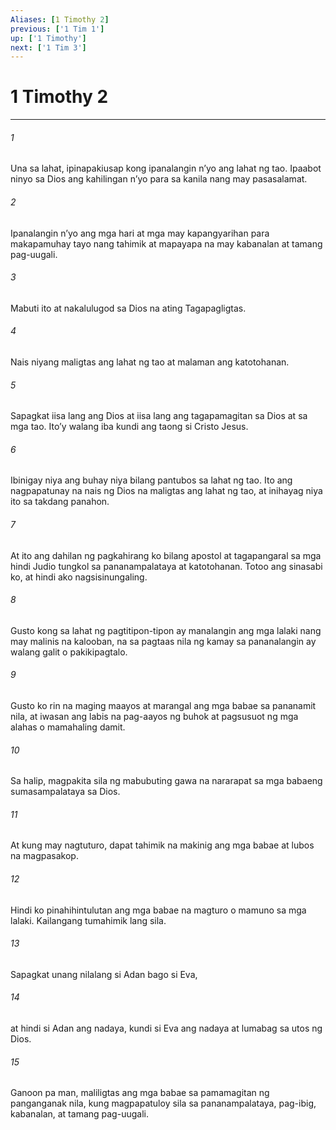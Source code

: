 ```yaml
---
Aliases: [1 Timothy 2]
previous: ['1 Tim 1']
up: ['1 Timothy']
next: ['1 Tim 3']
---
```

# 1 Timothy 2

***

###### 1
Una sa lahat, ipinapakiusap kong ipanalangin nʼyo ang lahat ng tao. Ipaabot ninyo sa Dios ang kahilingan nʼyo para sa kanila nang may pasasalamat. 

###### 2
Ipanalangin nʼyo ang mga hari at mga may kapangyarihan para makapamuhay tayo nang tahimik at mapayapa na may kabanalan at tamang pag-uugali. 

###### 3
Mabuti ito at nakalulugod sa Dios na ating Tagapagligtas. 

###### 4
Nais niyang maligtas ang lahat ng tao at malaman ang katotohanan. 

###### 5
Sapagkat iisa lang ang Dios at iisa lang ang tagapamagitan sa Dios at sa mga tao. Itoʼy walang iba kundi ang taong si Cristo Jesus. 

###### 6
Ibinigay niya ang buhay niya bilang pantubos sa lahat ng tao. Ito ang nagpapatunay na nais ng Dios na maligtas ang lahat ng tao, at inihayag niya ito sa takdang panahon. 

###### 7
At ito ang dahilan ng pagkahirang ko bilang apostol at tagapangaral sa mga hindi Judio tungkol sa pananampalataya at katotohanan. Totoo ang sinasabi ko, at hindi ako nagsisinungaling. 

###### 8
Gusto kong sa lahat ng pagtitipon-tipon ay manalangin ang mga lalaki nang may malinis na kalooban, na sa pagtaas nila ng kamay sa pananalangin ay walang galit o pakikipagtalo. 

###### 9
Gusto ko rin na maging maayos at marangal ang mga babae sa pananamit nila, at iwasan ang labis na pag-aayos ng buhok at pagsusuot ng mga alahas o mamahaling damit. 

###### 10
Sa halip, magpakita sila ng mabubuting gawa na nararapat sa mga babaeng sumasampalataya sa Dios. 

###### 11
At kung may nagtuturo, dapat tahimik na makinig ang mga babae at lubos na magpasakop. 

###### 12
Hindi ko pinahihintulutan ang mga babae na magturo o mamuno sa mga lalaki. Kailangang tumahimik lang sila. 

###### 13
Sapagkat unang nilalang si Adan bago si Eva, 

###### 14
at hindi si Adan ang nadaya, kundi si Eva ang nadaya at lumabag sa utos ng Dios. 

###### 15
Ganoon pa man, maliligtas ang mga babae sa pamamagitan ng panganganak nila, kung magpapatuloy sila sa pananampalataya, pag-ibig, kabanalan, at tamang pag-uugali.
